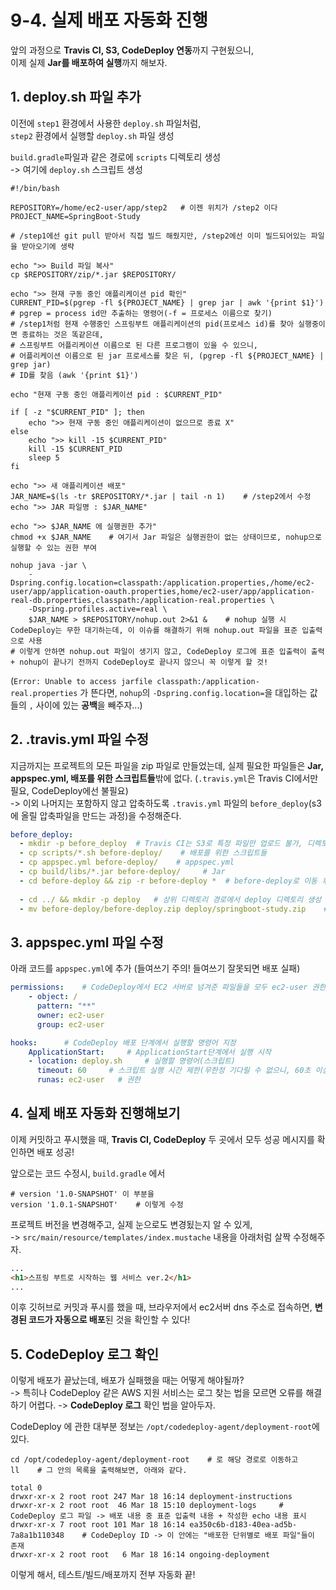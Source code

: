 # 9-4. 실제 배포 자동화 진행

앞의 과정으로 **Travis CI, S3, CodeDeploy 연동**까지 구현됬으니,  
이제 실제 **Jar를 배포하여 실행**까지 해보자.

## 1. deploy.sh 파일 추가

이전에 ```step1``` 환경에서 사용한 ```deploy.sh``` 파일처럼,  
```step2``` 환경에서 실행할 ```deploy.sh``` 파일 생성  

```build.gradle```파일과 같은 경로에 ```scripts``` 디렉토리 생성   
-> 여기에 ```deploy.sh``` 스크립트 생성
```shell script
#!/bin/bash

REPOSITORY=/home/ec2-user/app/step2   # 이젠 위치가 /step2 이다
PROJECT_NAME=SpringBoot-Study

# /step1에선 git pull 받아서 직접 빌드 해줬지만, /step2에선 이미 빌드되어있는 파일을 받아오기에 생략 

echo ">> Build 파일 복사"
cp $REPOSITORY/zip/*.jar $REPOSITORY/

echo ">> 현재 구동 중인 애플리케이션 pid 확인"
CURRENT_PID=$(pgrep -fl ${PROJECT_NAME} | grep jar | awk '{print $1}')   # pgrep = process id만 추출하는 명령어(-f = 프로세스 이름으로 찾기)
# /step1처럼 현재 수행중인 스프링부트 애플리케이션의 pid(프로세스 id)를 찾아 실행중이면 종료하는 것은 똑같은데,  
# 스프링부트 어플리케이션 이름으로 된 다른 프로그램이 있을 수 있으니, 
# 어플리케이션 이름으로 된 jar 프로세스를 찾은 뒤, (pgrep -fl ${PROJECT_NAME} | grep jar)
# ID를 찾음 (awk '{print $1}')

echo "현재 구동 중인 애플리케이션 pid : $CURRENT_PID"

if [ -z "$CURRENT_PID" ]; then
    echo ">> 현재 구동 중인 애플리케이션이 없으므로 종료 X"
else 
    echo ">> kill -15 $CURRENT_PID"
    kill -15 $CURRENT_PID
    sleep 5
fi

echo ">> 새 애플리케이션 배포"
JAR_NAME=$(ls -tr $REPOSITORY/*.jar | tail -n 1)    # /step2에서 수정 
echo ">> JAR 파일명 : $JAR_NAME"

echo ">> $JAR_NAME 에 실행권한 추가"
chmod +x $JAR_NAME    # 여기서 Jar 파일은 실행권한이 없는 상태이므로, nohup으로 실행할 수 있는 권한 부여

nohup java -jar \
    -Dspring.config.location=classpath:/application.properties,/home/ec2-user/app/application-oauth.properties,home/ec2-user/app/application-real-db.properties,classpath:/application-real.properties \
    -Dspring.profiles.active=real \
    $JAR_NAME > $REPOSITORY/nohup.out 2>&1 &    # nohup 실행 시 CodeDeploy는 무한 대기하는데, 이 이슈를 해결하기 위해 nohup.out 파일을 표준 입출력으로 사용
# 이렇게 안하면 nohup.out 파일이 생기지 않고, CodeDeploy 로그에 표준 입출력이 출력 + nohup이 끝나기 전까지 CodeDeploy로 끝나지 않으니 꼭 이렇게 할 것!
```
(```Error: Unable to access jarfile classpath:/application-real.properties``` 가 뜬다면, ```nohup```의 ```-Dspring.config.location=```을 대입하는 값들의 ```,``` 사이에 있는 **공백**을 빼주자...)


## 2. .travis.yml 파일 수정

지금까지는 프로젝트의 모든 파일을 zip 파일로 만들었는데, 실제 필요한 파일들은 **Jar, appspec.yml, 배포를 위한 스크립트들**밖에 없다. (```.travis.yml```은 Travis CI에서만 필요, CodeDeploy에선 불필요)  
-> 이외 나머지는 포함하지 않고 압축하도록 ```.travis.yml``` 파일의 ```before_deploy```(s3에 올릴 압축파일을 만드는 과정)을 수정해준다.    
```yaml
before_deploy:
  - mkdir -p before_deploy  # Travis CI는 S3로 특정 파일만 업로드 불가, 디렉토리 단위로만 업로드 가능 (zip에 포함시킬 파일들을 담을 디렉토리는 항상 생성)
  - cp scripts/*.sh before-deploy/    # 배포를 위한 스크립트들
  - cp appspec.yml before-deploy/    # appspec.yml
  - cp build/libs/*.jar before-deploy/     # Jar
  - cd before-deploy && zip -r before-deploy *  # before-deploy로 이동 후 전체 압축
  
  - cd ../ && mkdir -p deploy   # 상위 디렉토리 경로에서 deploy 디렉토리 생성
  - mv before-deploy/before-deploy.zip deploy/springboot-study.zip    # deploy/로 zip 파일 이동(+이름 변경)
```


## 3. appspec.yml 파일 수정

아래 코드를 ```appspec.yml```에 추가 (들여쓰기 주의! 들여쓰기 잘못되면 배포 실패)
```yaml
permissions:    # CodeDeploy에서 EC2 서버로 넘겨준 파일들을 모두 ec2-user 권한을 갖도록 함
    - object: /
      pattern: "**"
      owner: ec2-user
      group: ec2-user

hooks:      # CodeDeploy 배포 단계에서 실행할 명령어 지정
    ApplicationStart:     # ApplicationStart단계에서 실행 시작
    - location: deploy.sh     # 실행할 명령어(스크립트)
      timeout: 60     # 스크립트 실행 시간 제한(무한정 기다릴 수 없으니, 60초 이상 스크립트가 수행되면 실패)
      runas: ec2-user   # 권한
```

## 4. 실제 배포 자동화 진행해보기

이제 커밋하고 푸시했을 때, **Travis CI, CodeDeploy** 두 곳에서 모두 성공 메시지를 확인하면 배포 성공!

앞으로는 코드 수정시, ```build.gradle``` 에서
```shell script
# version '1.0-SNAPSHOT' 이 부분을
version '1.0.1-SNAPSHOT'    # 이렇게 수정
```
프로젝트 버전을 변경해주고, 실제 눈으로도 변경됬는지 알 수 있게,  
-> ```src/main/resource/templates/index.mustache``` 내용을 아래처럼 살짝 수정해주자.
```html
...
<h1>스프링 부트로 시작하는 웹 서비스 ver.2</h1>
...
```

이후 깃허브로 커밋과 푸시를 했을 때, 브라우저에서 ec2서버 dns 주소로 접속하면, **변경된 코드가 자동으로 배포**된 것을 확인할 수 있다!


## 5. CodeDeploy 로그 확인

이렇게 배포가 끝났는데, 배포가 실패했을 때는 어떻게 해야될까?  
-> 특히나 CodeDeploy 같은 AWS 지원 서비스는 로그 찾는 법을 모르면 오류를 해결하기 어렵다. -> **CodeDeploy 로그** 확인 법을 알아두자.

CodeDeploy 에 관한 대부분 정보는 ```/opt/codedeploy-agent/deployment-root```에 있다.
```shell script
cd /opt/codedeploy-agent/deployment-root    # 로 해당 경로로 이동하고
ll    # 그 안의 목록을 출력해보면, 아래와 같다.

total 0
drwxr-xr-x 2 root root 247 Mar 18 16:14 deployment-instructions
drwxr-xr-x 2 root root  46 Mar 18 15:10 deployment-logs     # CodeDeploy 로그 파일 -> 배포 내용 중 표준 입출력 내용 + 작성한 echo 내용 표시
drwxr-xr-x 7 root root 101 Mar 18 16:14 ea350c6b-d183-40ea-ad5b-7a8a1b110348    # CodeDeploy ID -> 이 안에는 "배포한 단위별로 배포 파일"들이 존재
drwxr-xr-x 2 root root   6 Mar 18 16:14 ongoing-deployment
```

이렇게 해서, 테스트/빌드/배포까지 전부 자동화 끝!
